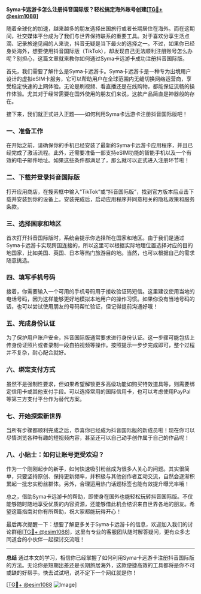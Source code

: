 **Syma卡远游卡怎么注册抖音国际版？轻松搞定海外账号创建[[TG💪+ @esim1088](https://t.me/s/esim1088)]**

随着全球化的加速，越来越多的朋友选择出国旅行或者长期居住在海外。而在这期间，社交媒体平台成为了我们与世界保持联系的重要工具。对于喜欢分享生活点滴、记录旅途见闻的人来说，抖音无疑是当下最火的选择之一。不过，如果你已经身处海外，想要使用抖音国际版（TikTok），却发现自己无法顺利注册账号怎么办呢？别担心，这篇文章就来教你如何通过Syma卡远游卡成功注册抖音国际版。

首先，我们需要了解什么是Syma卡远游卡。Syma卡远游卡是一种专为出境用户设计的虚拟eSIM卡服务，它可以帮助用户在全球范围内无缝切换网络运营商，享受稳定快速的上网体验。无论是刷视频、看直播还是在线购物，都能保证流畅的操作体验。尤其对于经常需要在国外使用的朋友们来说，这款产品简直是神器般的存在。

接下来，我们就正式进入正题——如何利用Syma卡远游卡注册抖音国际版吧！

### **一、准备工作**
在开始之前，请确保你的手机已经安装了最新的Syma卡远游卡应用程序，并且已经完成了激活流程。此外，还需要准备一部支持eSIM功能的智能手机以及一个有效的电子邮件地址。如果这些条件都满足了，那么就可以正式进入注册环节啦！

### **二、下载并登录抖音国际版**
打开应用商店，在搜索框中输入“TikTok”或“抖音国际版”，找到官方版本后点击下载并安装到你的设备上。安装完成后，启动应用程序并同意相关的隐私政策和服务条款。

### **三、选择国家和地区**
首次打开抖音国际版时，系统会提示你选择所在国家和地区。由于我们是通过Syma卡远游卡实现跨国连接的，所以这里可以根据实际地理位置选择对应的目的地国家，比如美国、英国、日本等热门旅游目的地。当然，也可以根据自己的需求随意挑选。

### **四、填写手机号码**
接着，你需要输入一个可用的手机号码用于接收验证码短信。这里建议使用当地的电话号码，因为这样能够更好地模拟本地用户的操作习惯。如果你没有当地号码的话，也可以尝试使用朋友的号码帮忙验证，但记得提前沟通好哦！

### **五、完成身份认证**
为了保护用户账户安全，抖音国际版通常要求进行身份认证。这一步骤可能包括上传身份证照片或者录制一段自拍视频等操作。按照提示一步步完成即可，整个过程并不复杂，耐心配合就好。

### **六、绑定支付方式**
虽然不是强制性要求，但如果希望解锁更多高级功能如购买特效道具等，则需要绑定信用卡或其他支付手段。可以选择常用的国际信用卡，也可以考虑使用PayPal等第三方支付平台作为替代方案。

### **七、开始探索新世界**
当所有步骤都顺利完成之后，恭喜你已经成为抖音国际版的新成员啦！现在你可以尽情浏览各种有趣的短视频内容，甚至还可以自己动手创作属于自己的作品呢！

### **八、小贴士：如何让账号更受欢迎？**
作为一个刚刚起步的新手，如何快速吸引粉丝成为很多人关心的问题。其实很简单，只要坚持原创、保持更新频率，并积极与其他创作者互动交流，自然会逐渐积累起一批忠实粉丝群体。另外，合理运用热门话题标签也能有效提升曝光率哦！

总之，借助Syma卡远游卡的帮助，即使身在国外也能轻松玩转抖音国际版。不仅能够随时随地享受优质的内容资源，还能够借此机会结识来自世界各地的朋友。希望这篇指南对你有所帮助，祝大家都能玩得开心！

最后再次提醒一下：想要了解更多关于Syma卡远游卡的信息，欢迎加入我们的讨论群组[[TG💪+ @esim1088](https://t.me/s/esim1088)]，这里有专业的客服团队随时解答疑问，更有众多志同道合的小伙伴一起探讨交流哦！

---

**总结**
通过本文的学习，相信你已经掌握了如何利用Syma卡远游卡注册抖音国际版的方法。无论你是短期出差还是长期旅居海外，这款便捷高效的工具都将是你不可或缺的好帮手。快去试试吧，说不定下一个网红就是你！

[[TG💪+ @esim1088](https://t.me/s/esim1088) ![Image](https://i.postimg.cc/4NQfJmqS/Snipaste-2025-05-13-00-14-12.png)]